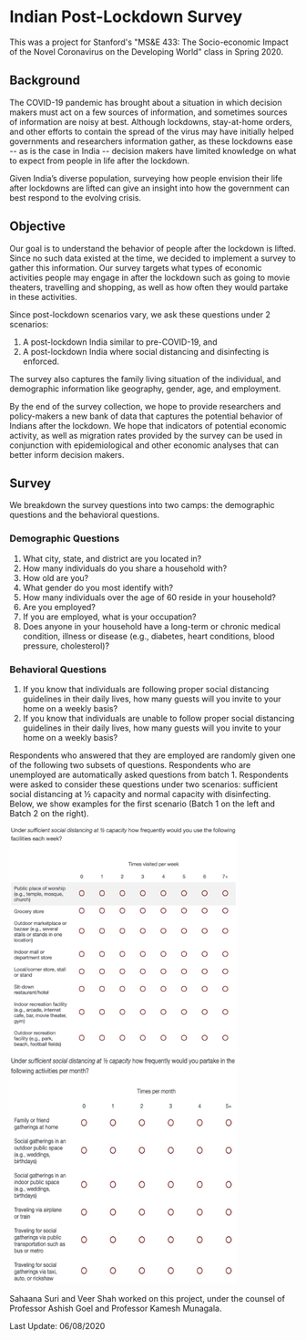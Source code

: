 # Indian Post-Lockdown Survey

This was a project for Stanford's "MS&E 433: The Socio-economic Impact of the Novel Coronavirus on the Developing World" class in Spring 2020.

## Background
The COVID-19 pandemic has brought about a situation in which decision makers must act on a few sources of information, and sometimes sources of information are noisy at best. Although lockdowns, stay-at-home orders, and other efforts to contain the spread of the virus may have initially helped governments and researchers information gather, as these lockdowns ease -- as is the case in India -- decision makers have limited knowledge on what to expect from people in life after the lockdown.

Given India’s diverse population, surveying how people envision their life after lockdowns are lifted can give an insight into how the government can best respond to the evolving crisis. 

## Objective
Our goal is to understand the behavior of people after the lockdown is lifted. Since no such data existed at the time, we decided to implement a survey to gather this information. Our survey targets what types of economic activities people may engage in after the lockdown such as going to movie theaters, travelling and shopping, as well as how often they would partake in these activities. 

Since post-lockdown scenarios vary, we ask these questions under 2 scenarios:
1. A post-lockdown India similar to pre-COVID-19, and 
2. A post-lockdown India where social distancing and disinfecting is enforced. 

The survey also captures the family living situation of the individual, and demographic information like geography, gender, age, and employment.

By the end of the survey collection, we hope to provide researchers and policy-makers a new bank of data that captures the potential behavior of Indians after the lockdown. We hope that indicators of potential economic activity, as well as migration rates provided by the survey can be used in conjunction with epidemiological and other economic analyses that can better inform decision makers.

## Survey
We breakdown the survey questions into two camps: the demographic questions and the behavioral questions.

### Demographic Questions
1. What city, state, and district are you located in?  
2. How many individuals do you share a household with?
3. How old are you?
4. What gender do you most identify with?
5. How many individuals over the age of 60 reside in your household?
5. Are you employed?
6. If you are employed, what is your occupation?
7. Does anyone in your household have a long-term or chronic medical condition, illness or disease (e.g., diabetes, heart conditions, blood pressure, cholesterol)? 

### Behavioral Questions
1. If you know that individuals are following proper social distancing guidelines in their daily lives, how many guests will you invite to your home on a weekly basis?
2. If you know that individuals are unable to follow proper social distancing guidelines in their daily lives, how many guests will you invite to your home on a weekly basis?

Respondents who answered that they are employed are randomly given one of the following two subsets of questions. Respondents who are unemployed are automatically asked questions from batch 1. Respondents were asked to consider these questions under two scenarios:  sufficient social distancing at ½ capacity and normal capacity with disinfecting. Below, we show examples for the first scenario (Batch 1 on the left and Batch 2 on the right).

<p float="left">
  <img src="/images/batch1.png" width="400" height="400" />
  <img src="/images/batch2.png" width="400" height="400" />
</p>

Sahaana Suri and Veer Shah worked on this project, under the counsel of Professor Ashish Goel and Professor Kamesh Munagala.


Last Update: 06/08/2020
